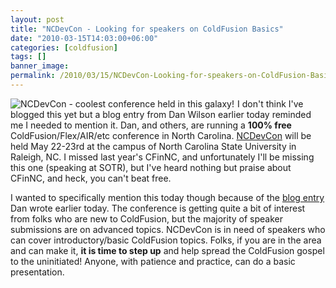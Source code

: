 ```yaml
---
layout: post
title: "NCDevCon - Looking for speakers on ColdFusion Basics"
date: "2010-03-15T14:03:00+06:00"
categories: [coldfusion]
tags: []
banner_image: 
permalink: /2010/03/15/NCDevCon-Looking-for-speakers-on-ColdFusion-Basics
---
```


<img src="https://static.raymondcamden.com/images/cfjedi/ncdevcon-logo-sm.png" align="left" style="margin-right: 5px" title="NCDevCon - coolest conference held in this galaxy!" /> I don't think I've blogged this yet but a blog entry from Dan Wilson earlier today reminded me I needed to mention it. Dan, and others, are running a <b>100% free</b> ColdFusion/Flex/AIR/etc conference in North Carolina. <a href="http://www.ncdevcon.com/">NCDevCon</a> will be held May 22-23rd at the campus of North Carolina State University in Raleigh, NC. I missed last year's CFinNC, and unfortunately I'll be missing this one (speaking at SOTR), but I've heard nothing but praise about CFinNC, and heck, you can't beat free.

I wanted to specifically mention this today though because of the <a href="http://www.nodans.com/index.cfm/2010/3/15/Why-you-should-submit-beginnerintermediate-sessions-to-NCDevCon">blog entry</a> Dan wrote earlier today. The conference is getting quite a bit of interest from folks who are new to ColdFusion, but the majority of speaker submissions are on advanced topics. NCDevCon is in need of speakers who can cover introductory/basic ColdFusion topics. Folks, if you are in the area and can make it, <b>it is time to step up</b> and help spread the ColdFusion gospel to the uninitiated! Anyone, with patience and practice, can do a basic presentation. 

<br clear="left" />